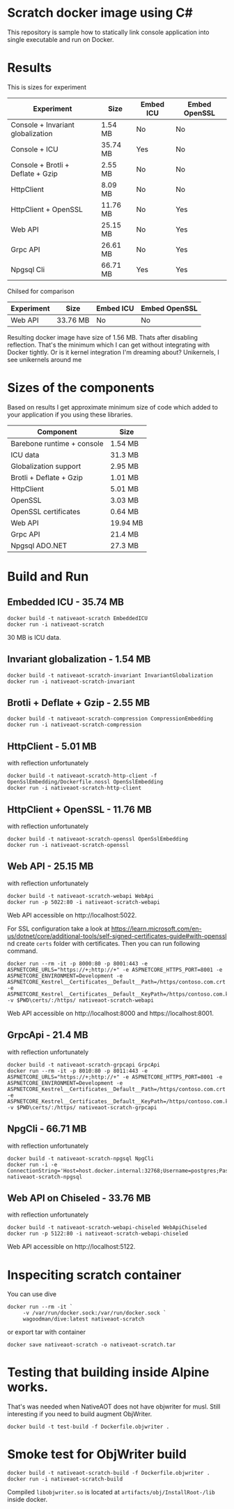 Scratch docker image using C#
=============================

This repository is sample how to statically link console application into single executable and run on Docker.

# Results

This is sizes for experiment

| Experiment | Size | Embed ICU | Embed OpenSSL | 
| ------------ | ----- | --- | ---------- |
| Console + Invariant globalization | 1.54 MB | No | No |
| Console + ICU | 35.74 MB | Yes | No |
| Console + Brotli + Deflate + Gzip | 2.55 MB  | No | No |
| HttpClient | 8.09 MB | No | No |
| HttpClient + OpenSSL | 11.76 MB | No | Yes |
| Web API | 25.15 MB | No | Yes |
| Grpc API | 26.61 MB | No | Yes |
| Npgsql Cli | 66.71 MB | Yes | Yes |

Chilsed for comparison

| Experiment | Size | Embed ICU | Embed OpenSSL | 
| ------------ | ----- | --- | ---------- |
| Web API | 33.76 MB | No | No |

Resulting docker image have size of 1.56 MB. Thats after disabling reflection. That's the minimum which I can get without integrating with Docker tightly. Or is it kernel integration I'm dreaming about? Unikernels, I see unikernels around me

# Sizes of the components

Based on results I get approximate minimum size of code which added to your application if you using these libraries.

| Component | Size |  
| ------------ | ----- |
| Barebone runtime + console | 1.54 MB |
| ICU data | 31.3 MB |
| Globalization support | 2.95 MB |
| Brotli + Deflate + Gzip | 1.01 MB  |
| HttpClient | 5.01 MB |
| OpenSSL | 3.03 MB |
| OpenSSL certificates | 0.64 MB |
| Web API | 19.94 MB |
| Grpc API | 21.4 MB |
| Npgsql ADO.NET | 27.3 MB |

# Build and Run

## Embedded ICU - 35.74 MB
```shell
docker build -t nativeaot-scratch EmbeddedICU 
docker run -i nativeaot-scratch
```

30 MB is ICU data.

## Invariant globalization - 1.54 MB
```shell
docker build -t nativeaot-scratch-invariant InvariantGlobalization
docker run -i nativeaot-scratch-invariant
```

## Brotli + Deflate + Gzip - 2.55 MB
```shell
docker build -t nativeaot-scratch-compression CompressionEmbedding
docker run -i nativeaot-scratch-compression
```

## HttpClient - 5.01 MB
with reflection unfortunately
```shell
docker build -t nativeaot-scratch-http-client -f OpenSslEmbedding/Dockerfile.nossl OpenSslEmbedding
docker run -i nativeaot-scratch-http-client
```

## HttpClient + OpenSSL - 11.76 MB
with reflection unfortunately
```shell
docker build -t nativeaot-scratch-openssl OpenSslEmbedding
docker run -i nativeaot-scratch-openssl
```

## Web API - 25.15 MB
with reflection unfortunately
```shell
docker build -t nativeaot-scratch-webapi WebApi
docker run -p 5022:80 -i nativeaot-scratch-webapi
```

Web API accessible on http://localhost:5022.

For SSL configuration take a look at https://learn.microsoft.com/en-us/dotnet/core/additional-tools/self-signed-certificates-guide#with-openssl nd create `certs` folder with certificates. Then you can run following command.

```
docker run --rm -it -p 8000:80 -p 8001:443 -e ASPNETCORE_URLS="https://+;http://+" -e ASPNETCORE_HTTPS_PORT=8001 -e ASPNETCORE_ENVIRONMENT=Development -e ASPNETCORE_Kestrel__Certificates__Default__Path=/https/contoso.com.crt -e ASPNETCORE_Kestrel__Certificates__Default__KeyPath=/https/contoso.com.key -v $PWD\certs/:/https/ nativeaot-scratch-webapi
```

Web API accessible on http://localhost:8000 and https://localhost:8001.

## GrpcApi - 21.4 MB
with reflection unfortunately
```shell
docker build -t nativeaot-scratch-grpcapi GrpcApi
docker run --rm -it -p 8010:80 -p 8011:443 -e ASPNETCORE_URLS="https://+;http://+" -e ASPNETCORE_HTTPS_PORT=8001 -e ASPNETCORE_ENVIRONMENT=Development -e ASPNETCORE_Kestrel__Certificates__Default__Path=/https/contoso.com.crt -e ASPNETCORE_Kestrel__Certificates__Default__KeyPath=/https/contoso.com.key -v $PWD\certs/:/https/ nativeaot-scratch-grpcapi
``` 

## NpgCli - 66.71 MB
with reflection unfortunately
```shell
docker build -t nativeaot-scratch-npgsql NpgCli
docker run -i -e ConnectionString='Host=host.docker.internal:32768;Username=postgres;Password=postgrespw' nativeaot-scratch-npgsql
```

## Web API on Chiseled - 33.76 MB
with reflection unfortunately
```shell
docker build -t nativeaot-scratch-webapi-chiseled WebApiChiseled
docker run -p 5122:80 -i nativeaot-scratch-webapi-chiseled
```

Web API accessible on http://localhost:5122.

# Inspeciting scratch container

You can use dive
```shell
docker run --rm -it `
     -v /var/run/docker.sock:/var/run/docker.sock `
     wagoodman/dive:latest nativeaot-scratch
```

or export tar with container

```
docker save nativeaot-scratch -o nativeaot-scratch.tar
```

# Testing that building inside Alpine works.

That's was needed when NativeAOT does not have objwriter for musl. Still interesting if you need to build augment ObjWriter.
```
docker build -t test-build -f Dockerfile.objwriter .
```

# Smoke test for ObjWriter build

```
docker build -t nativeaot-scratch-build -f Dockerfile.objwriter .
docker run -i nativeaot-scratch-build
```

Compiled `libobjwriter.so` is located at `artifacts/obj/InstallRoot-/lib` inside docker.
